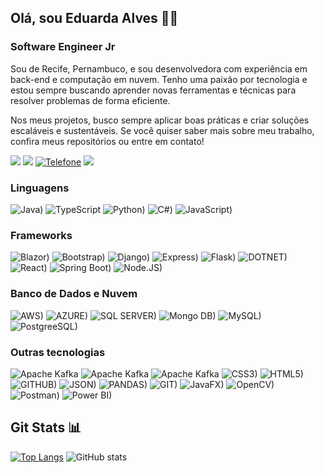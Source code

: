 ## Olá, sou Eduarda Alves 👋🏽
### Software Engineer Jr

Sou de Recife, Pernambuco, e sou desenvolvedora com experiência em back-end e computação em nuvem. Tenho uma paixão por tecnologia e estou sempre buscando aprender novas ferramentas e técnicas para resolver problemas de forma eficiente. 

Nos meus projetos, busco sempre aplicar boas práticas e criar soluções escaláveis e sustentáveis. Se você quiser saber mais sobre meu trabalho, confira meus repositórios ou entre em contato!

<a href = "mailto:duarda.alvesx@gmail.com"><img src="https://img.shields.io/badge/Gmail-D14836?style=for-the-badge&logo=gmail&logoColor=white" target="_blank"></a>
<a href="https://www.linkedin.com/in/eduardaalves/" target="_blank"><img src="https://img.shields.io/badge/-LinkedIn-%230077B5?style=for-the-badge&logo=linkedin&logoColor=white" target="_blank"></a> 
[![Telefone](https://img.shields.io/badge/WhatsApp-25D366?style=for-the-badge&logo=whatsapp&logoColor=white)](https://wa.me/5581997957044)
<a href="https://eduardaalvess.github.io/portfolio/" target="_blank"><img src="https://img.shields.io/badge/website-000000?style=for-the-badge&logo=About.me&logoColor=white" target="_blank"></a> 

### Linguagens

![Java)](https://img.shields.io/badge/java-%23ED8B00.svg?style=for-the-badge&logo=openjdk&logoColor=white)
![TypeScript](https://img.shields.io/badge/typescript-%23007ACC.svg?style=for-the-badge&logo=typescript&logoColor=white)
![Python)](https://img.shields.io/badge/Python-FFD43B?style=for-the-badge&logo=python&logoColor=blue)
![C#)](https://img.shields.io/badge/C%23-239120?style=for-the-badge&logo=csharp&logoColor=white)
![JavaScript)](https://img.shields.io/badge/JavaScript-323330?style=for-the-badge&logo=javascript&logoColor=F7DF1E)


### Frameworks

![Blazor)](https://img.shields.io/badge/Blazor-512BD4?style=for-the-badge&logo=blazor&logoColor=white)
![Bootstrap)](https://img.shields.io/badge/Bootstrap-563D7C?style=for-the-badge&logo=bootstrap&logoColor=white)
![Django)](https://img.shields.io/badge/Django-092E20?style=for-the-badge&logo=django&logoColor=green)
![Express)](https://img.shields.io/badge/Express%20js-000000?style=for-the-badge&logo=express&logoColor=white)
![Flask)](https://img.shields.io/badge/Flask-000000?style=for-the-badge&logo=flask&logoColor=white)
![DOTNET)](https://img.shields.io/badge/.NET-512BD4?style=for-the-badge&logo=dotnet&logoColor=white)
![React)](https://img.shields.io/badge/React-20232A?style=for-the-badge&logo=react&logoColor=61DAFB)
![Spring Boot)](https://img.shields.io/badge/Spring_Boot-6DB33F?style=for-the-badge&logo=spring-boot&logoColor=white)
![Node.JS)](https://img.shields.io/badge/Node%20js-339933?style=for-the-badge&logo=nodedotjs&logoColor=white)

### Banco de Dados e Nuvem

![AWS)](https://img.shields.io/badge/Amazon_AWS-FF9900?style=for-the-badge&logo=amazonaws&logoColor=white)
![AZURE)](https://img.shields.io/badge/microsoft%20azure-0089D6?style=for-the-badge&logo=microsoft-azure&logoColor=white)
![SQL SERVER)](https://img.shields.io/badge/Microsoft%20SQL%20Server-CC2927?style=for-the-badge&logo=microsoft%20sql%20server&logoColor=white)
![Mongo DB)](https://img.shields.io/badge/MongoDB-4EA94B?style=for-the-badge&logo=mongodb&logoColor=white)
![MySQL)](https://img.shields.io/badge/MySQL-005C84?style=for-the-badge&logo=mysql&logoColor=white)
![PostgreeSQL)](https://img.shields.io/badge/PostgreSQL-316192?style=for-the-badge&logo=postgresql&logoColor=white)


### Outras tecnologias

![Apache Kafka](https://img.shields.io/badge/Apache_Kafka-231F20?style=for-the-badge&logo=apache-kafka&logoColor=white)
![Apache Kafka](https://img.shields.io/badge/Apache_Spark-FFFFFF?style=for-the-badge&logo=apachespark&logoColor=#E35A16)
![Apache Kafka](https://img.shields.io/badge/Junit5-25A162?style=for-the-badge&logo=junit5&logoColor=white)
![CSS3)](https://img.shields.io/badge/CSS3-1572B6?style=for-the-badge&logo=css3&logoColor=white)
![HTML5)](https://img.shields.io/badge/HTML5-E34F26?style=for-the-badge&logo=html5&logoColor=white)
![GITHUB)](https://img.shields.io/badge/GitHub-100000?style=for-the-badge&logo=github&logoColor=white)
![JSON)](https://img.shields.io/badge/json-5E5C5C?style=for-the-badge&logo=json&logoColor=white)
![PANDAS)](https://img.shields.io/badge/pandas-%23150458.svg?style=for-the-badge&logo=pandas&logoColor=white)
![GIT)](https://img.shields.io/badge/GIT-E44C30?style=for-the-badge&logo=git&logoColor=white)
![JavaFX)](https://img.shields.io/badge/javafx-%23FF0000.svg?style=for-the-badge&logo=javafx&logoColor=white)
![OpenCV)](https://img.shields.io/badge/OpenCV-27338e?style=for-the-badge&logo=OpenCV&logoColor=white)
![Postman)](https://img.shields.io/badge/Postman-FF6C37?style=for-the-badge&logo=Postman&logoColor=white)
![Power BI)](https://img.shields.io/badge/PowerBI-F2C811?style=for-the-badge&logo=Power%20BI&logoColor=white)

## Git Stats 📊

[![Top Langs](https://github-readme-stats.vercel.app/api/top-langs/?username=eduardaalvess&layout=donut&langs_count=4&theme=transparent)](https://github.com/eduardaalvess/github-readme-stats)
![GitHub stats](https://github-readme-stats.vercel.app/api?username=eduardaalvess&show_icons=true&theme=transparent) 
